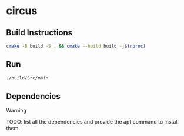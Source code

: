 # circus

## Build Instructions

```bash
cmake -B build -S . && cmake --build build -j$(nproc)
```

## Run

```bash
./build/Src/main
```

## Dependencies 

> [!WARNING]  
> TODO: list all the dependencies and provide the apt command to install them.
